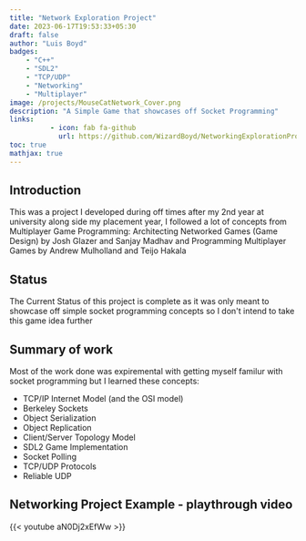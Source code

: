 ```yaml
---
title: "Network Exploration Project"
date: 2023-06-17T19:53:33+05:30
draft: false
author: "Luis Boyd"
badges:
    - "C++"
    - "SDL2"
    - "TCP/UDP"
    - "Networking"
    - "Multiplayer"
image: /projects/MouseCatNetwork_Cover.png
description: "A Simple Game that showcases off Socket Programming"
links:
          - icon: fab fa-github
            url: https://github.com/WizardBoyd/NetworkingExplorationProject
toc: true
mathjax: true
---
```

## Introduction

This was a project I developed during off times after my 2nd year at university along side my placement year, I followed a lot of concepts from Multiplayer Game Programming: Architecting Networked Games (Game Design) by Josh Glazer and Sanjay Madhav and Programming Multiplayer Games by Andrew Mulholland and Teijo Hakala

## Status

The Current Status of this project is complete as it was only meant to showcase off simple socket programming concepts so I don't intend to take this game idea further

## Summary of work

Most of the work done was expiremental with getting myself familur with socket programming but I learned these concepts:

- TCP/IP Internet Model (and the OSI model)
- Berkeley Sockets
- Object Serialization
- Object Replication
- Client/Server Topology Model
- SDL2 Game Implementation
- Socket Polling
- TCP/UDP Protocols
- Reliable UDP

## Networking Project Example - playthrough video

{{< youtube aN0Dj2xEfWw >}}

<!-- # More Details On Development

if you want to know more details keep reading I go over:
- tools I developed

## Level Editor 
{{< youtube L6dnDOCIKUE >}}

the level editor read and wrote the level details in a binary format which was put into a .Map file which I then wrote an importer to handle loading that data which would build the tiles and all the "event blocks"

![MapFilesPng](/projects/MapFiles.png)

the tiles were all preloaded into the editor based on tilesets that were in the game so as soon as I added in a new tileset into the game it would appear in the editor.

essentially all the data structure was for each layer it was a 2d array of tile codes that when parsed read the correct tile from memory and placed it in the correct location in the world space.

"Event blocks" were positions in the world where on level loading they would spawn either a collidable event or a entity itself. if it was a collidable event then it would fire off some delegate after it was collided with by the player.

the red blocks tint on some of the blocks indicated which tiles where collidable as I wanted the player to be able to walk behind/in front of tiles but also have it so there was collision still so I handled that seperatly with these tint indications. -->

